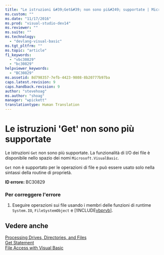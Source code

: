 ```yaml
---
title: "Le istruzioni &#39;Get&#39; non sono pi&#249; supportate | Microsoft Docs"
ms.custom: ""
ms.date: "11/17/2016"
ms.prod: "visual-studio-dev14"
ms.reviewer: ""
ms.suite: ""
ms.technology: 
  - "devlang-visual-basic"
ms.tgt_pltfrm: ""
ms.topic: "article"
f1_keywords: 
  - "vbc30829"
  - "bc30829"
helpviewer_keywords: 
  - "BC30829"
ms.assetid: 8d798357-7efb-4423-9808-8b20777b97ba
caps.latest.revision: 9
caps.handback.revision: 9
author: "stevehoag"
ms.author: "shoag"
manager: "wpickett"
translationtype: Human Translation
---
```

# Le istruzioni &#39;Get&#39; non sono pi&#249; supportate
Le istruzioni `Get` non sono più supportate. La funzionalità di I\/O dei file è disponibile nello spazio dei nomi `Microsoft.VisualBasic`.  
  
 `Get` non è supportato per le operazioni di file e può essere usato solo nella sintassi della routine di proprietà.  
  
 **ID errore:** BC30829  
  
### Per correggere l'errore  
  
1.  Eseguire operazioni sui file usando i membri delle funzioni di runtime `System.IO`, `FileSystemObject` e [!INCLUDE[vbprvb](../../csharp/programming-guide/concepts/linq/includes/vbprvb_md.md)].  
  
## Vedere anche  
 [Processing Drives, Directories, and Files](../../visual-basic/developing-apps/programming/drives-directories-files/index.md)   
 [Get Statement](../../visual-basic/language-reference/statements/get-statement.md)   
 [File Access with Visual Basic](../../visual-basic/developing-apps/programming/drives-directories-files/file-access.md)